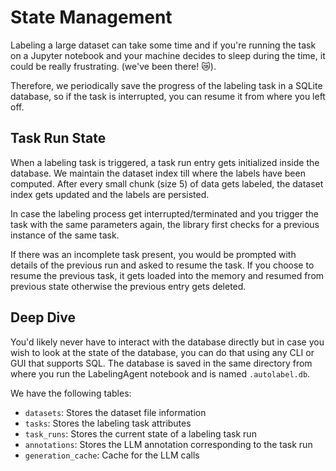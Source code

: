 # State Management

Labeling a large dataset can take some time and if you're running the task on a Jupyter notebook and your machine decides to sleep during the time, it could be really frustrating. (we've been there! :crying_cat_face:).

Therefore, we periodically save the progress of the labeling task in a SQLite database, so if the task is interrupted, you can resume it from where you left off.

## Task Run State

When a labeling task is triggered, a task run entry gets initialized inside the database. We maintain the dataset index till where the labels have been computed. After every small chunk (size 5) of data gets labeled, the dataset index gets updated and the labels are persisted.

In case the labeling process get interrupted/terminated and you trigger the task with the same parameters again, the library first checks for a previous instance of the same task.

If there was an incomplete task present, you would be prompted with details of the previous run and asked to resume the task.
If you choose to resume the previous task, it gets loaded into the memory and resumed from previous state otherwise the previous entry gets deleted.

## Deep Dive

You'd likely never have to interact with the database directly but in case you wish to look at the state of the database, you can do that using any CLI or GUI that supports SQL.
The database is saved in the same directory from where you run the LabelingAgent notebook and is named `.autolabel.db`.

We have the following tables:

- `datasets`: Stores the dataset file information
- `tasks`: Stores the labeling task attributes
- `task_runs`: Stores the current state of a labeling task run
- `annotations`: Stores the LLM annotation corresponding to the task run
- `generation_cache`: Cache for the LLM calls
